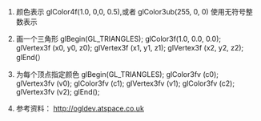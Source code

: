 1. 颜色表示 glColor4f(1.0, 0,0, 0.5),或者
      glColor3ub(255, 0, 0) 使用无符号整数表示

2. 画一个三角形
glBegin(GL_TRIANGLES);
glColor3f(1.0, 0.0, 0.0);
glVertex3f (x0, y0, z0);
glVertex3f (x1, y1, z1);
glVertex3f (x2, y2, z2);
glEnd(）
3. 为每个顶点指定颜色
glBegin(GL_TRIANGLES);
glColor3fv (c0);
glVertex3fv (v0);
glColor3fv (c1);
glVertex3fv (v1);
glColor3fv (c2);
glVertex3fv (v2);
glEnd();

4. 参考资料： http://ogldev.atspace.co.uk

